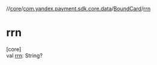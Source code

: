 //[core](../../../index.md)/[com.yandex.payment.sdk.core.data](../index.md)/[BoundCard](index.md)/[rrn](rrn.md)

# rrn

[core]\
val [rrn](rrn.md): String?
